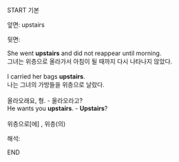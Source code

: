 START
기본

앞면:
upstairs


뒷면:
<div>She went <strong>upstairs</strong> and did not reappear until morning. <br></div><div><div><div>그녀는 위층으로 올라가서 아침이 될 때까지 다시 나타나지 않았다.</div></div></div><div><br></div><div><div>I carried her bags <strong>upstairs</strong>. </div><div><div>나는 그녀의 가방들을 위층으로 날랐다.</div></div></div><div><br></div><div><div><div><span>올라오래요, 형. - 올라오라고?</span></div></div><div><div><span>He wants you <strong>upstairs</strong>. - <strong>Upstairs</strong>?</span></div></div></div><div><br></div><div>위층으로[에] , 위층(의)</div>


해석:
<!--ID: 1746614454921-->
END